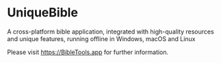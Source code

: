 # UniqueBible
A cross-platform bible application, integrated with high-quality resources and unique features, running offline in Windows, macOS and Linux

Please visit <a href="https://BibleTools.app" target="_blank">https://BibleTools.app</a> for further information.

